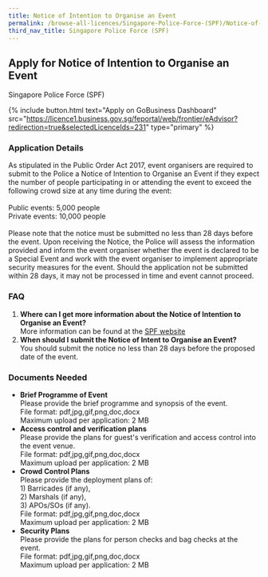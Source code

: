 ```yaml
---
title: Notice of Intention to Organise an Event
permalink: /browse-all-licences/Singapore-Police-Force-(SPF)/Notice-of-Intention-to-Organise-an-Event
third_nav_title: Singapore Police Force (SPF)
---
```


## Apply for Notice of Intention to Organise an Event

Singapore Police Force (SPF)

{% include button.html text="Apply on GoBusiness Dashboard" src="https://licence1.business.gov.sg/feportal/web/frontier/eAdvisor?redirection=true&selectedLicenceIds=231" type="primary" %}

### Application Details

<p>As stipulated in the Public Order Act 2017, event organisers are required to submit to the Police a Notice of Intention to Organise an Event if they expect the number of people participating in or attending the event to exceed the following crowd size at any time during the event:<br><br>Public events: 5,000 people<br>Private events: 10,000 people<br><br>Please note that the notice must be submitted no less than 28 days before the event. Upon receiving the Notice, the Police will assess the information provided and inform the event organiser whether the event is declared to be a Special Event and work with the event organiser to implement appropriate security measures for the event. Should the application not be submitted within 28 days, it may not be processed in time and event cannot proceed.</p>

<h3>FAQ</h3>

<ol>
  <li>
    <strong>Where can I get more information about the Notice of Intention to Organise an Event?
</strong><br>	
More information can be found at the 
<a href="http://www.police.gov.sg/e-services/apply" target="_blank" rel="noopener">SPF website</a>
  </li>

  <li>
    <strong>When should I submit the Notice of Intent to Organise an Event?
</strong><br>	
You should submit the notice no less than 28 days before the proposed date of the event.
  </li>

</ol>

### Documents Needed

<ul>
<li><strong>Brief Programme of Event</strong><br />Please provide the brief programme and synopsis of the event.
<br>
File format: pdf,jpg,gif,png,doc,docx<br>
Maximum upload per application: 2 MB
</li>

<li><strong>Access control and verification plans</strong><br />Please provide the plans for guest's verification and access control into the event venue.
<br>
File format: pdf,jpg,gif,png,doc,docx<br>
Maximum upload per application: 2 MB
</li>

<li><strong>Crowd Control Plans</strong><br />Please provide the deployment plans of:<br />1) Barricades (if any),<br />2) Marshals (if any),<br />3) APOs/SOs (if any).
<br>
File format: pdf,jpg,gif,png,doc,docx<br>
Maximum upload per application: 2 MB
</li>

<li><strong>Security Plans</strong><br />Please provide the plans for person checks and bag checks at the event.
<br>
File format: pdf,jpg,gif,png,doc,docx<br>
Maximum upload per application: 2 MB
</li>

</ul>

